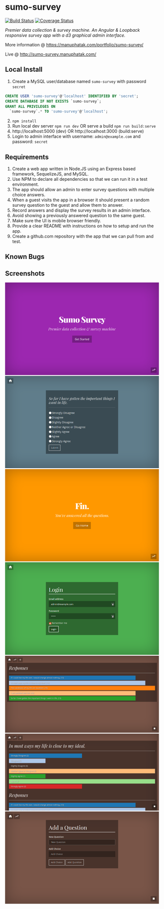 # sumo-survey
[![Build Status][travis-image]][travis-url]
[![Coverage Status][coverage-image]][coverage-url]

*Premier data collection & survey machine. An Angular & Loopback responsive survey app with a d3 graphical admin interface.*

More information @ https://manuphatak.com/portfolio/sumo-survey/

Live @ http://sumo-survey.manuphatak.com/

## Local Install

1. Create a MySQL user/database named `sumo-survey` with password `secret`

  ```sql
  CREATE USER 'sumo-survey'@'localhost' IDENTIFIED BY 'secret';
  CREATE DATABASE IF NOT EXISTS `sumo-survey`;
  GRANT ALL PRIVILEGES ON
    `sumo-survey`.* TO 'sumo-survey'@'localhost';
  ```
2. `npm install`
3. Run local dev server `npm run dev` OR serve a build `npm run build:serve`
4. http://localhost:5000 (dev) OR http://localhost:3000 (build:serve) 
5. Login to admin interface with username: `admin@example.com` and password: `secret`

## Requirements
1. Create a web app written in Node.JS using an Express based framework, SequelizeJS, and MySQL.
1. Use NPM to declare all dependencies so that we can run it in a test environment.
1. The app should allow an admin to enter survey questions with multiple choice answers.
1. When a guest visits the app in a browser it should present a random survey question to the guest and allow them to answer.
1. Record answers and display the survey results in an admin interface.
1. Avoid showing a previously answered question to the same guest.
1. Make sure the UI is mobile browser friendly.
1. Provide a clear README with instructions on how to setup and run the app.
1. Create a github.com repository with the app that we can pull from and test.

## Known Bugs

## Screenshots

![Home][screen-home]
![Survey][screen-survey]
![Fin][screen-fin]
![Login][screen-login]
![Admin Questions][screen-admin-questions]
![Admin Choices][screen-admin-choices]
![Admin Add][screen-admin-add]

[travis-image]: https://travis-ci.org/bionikspoon/sumo-survey.svg?branch=master
[travis-url]: https://travis-ci.org/bionikspoon/sumo-survey

[coverage-image]: https://coveralls.io/repos/github/bionikspoon/sumo-survey/badge.svg?branch=master
[coverage-url]: https://coveralls.io/github/bionikspoon/sumo-survey?branch=master

[screen-home]: docs/screenshots/10-home.png
[screen-survey]: docs/screenshots/20-survey.png
[screen-fin]: docs/screenshots/30-fin.png
[screen-login]: docs/screenshots/40-login.png
[screen-admin-questions]: docs/screenshots/50-admin-questions.png
[screen-admin-choices]: docs/screenshots/60-admin-choices.png
[screen-admin-add]: docs/screenshots/70-admin-add.png
